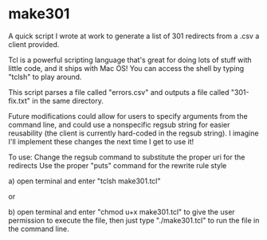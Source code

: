 # make301

A quick script I wrote at work to generate a list of 301 redirects from a .csv a client provided.

Tcl is a powerful scripting language that's great for doing lots of stuff with little code, and it ships with Mac OS! You can access the shell by typing "tclsh" to play around.

This script parses a file called "errors.csv" and outputs a file called "301-fix.txt" in the same directory.
 
Future modifications could allow for users to specify arguments from the command line, and could use a nonspecific regsub string for easier reusability (the client is currently hard-coded in the regsub string). I imagine I'll implement these changes the next time I get to use it!

To use:
Change the regsub command to substitute the proper uri for the redirects
Use the proper "puts" command for the rewrite rule style

a) open terminal and enter "tclsh make301.tcl"

or

b) open terminal and enter "chmod u+x make301.tcl" to give the user permission to execute the file, then just type "./make301.tcl" to run the file in the command line.

